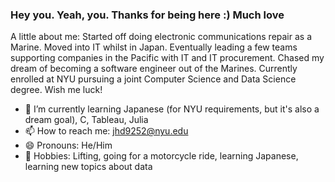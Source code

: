 ### Hey you. Yeah, you. Thanks for being here :) Much love

A little about me: Started off doing electronic communications repair as a Marine. Moved into IT whilst in Japan. Eventually leading a few teams supporting companies in the Pacific with IT and IT procurement. Chased my dream of becoming a software engineer out of the Marines. Currently enrolled at NYU pursuing a joint Computer Science and Data Science degree. Wish me luck!

- 🌱 I’m currently learning Japanese (for NYU requirements, but it's also a dream goal), C, Tableau, Julia
- 📫 How to reach me: jhd9252@nyu.edu
- 😄 Pronouns: He/Him
- :bicyclist: Hobbies: Lifting, going for a motorcycle ride, learning Japanese, learning new topics about data

<!--
**Jhd9252/Jhd9252** is a ✨ _special_ ✨ repository because its `README.md` (this file) appears on your GitHub profile.
 

--> 
